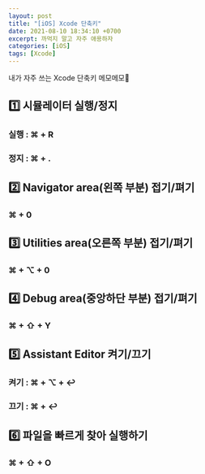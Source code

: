```yaml
---
layout: post
title: "[iOS] Xcode 단축키"
date: 2021-08-10 18:34:10 +0700
excerpt: 까먹지 말고 자주 애용하자
categories: [iOS]
tags: [Xcode]
---
```


내가 자주 쓰는 Xcode 단축키 메모메모📝

## 1️⃣ 시뮬레이터 실행/정지

### 실행 : ⌘ + R

### 정지 : ⌘ +  .

## 2️⃣ Navigator area(왼쪽 부분) 접기/펴기

### ⌘ + 0

## 3️⃣ Utilities area(오른쪽 부분) 접기/펴기

### ⌘ + ⌥ + 0

## 4️⃣ Debug area(중앙하단 부분) 접기/펴기

### ⌘ + ⇧ + Y

## 5️⃣ Assistant Editor 켜기/끄기

### 켜기 : ⌘ + ⌥ + ↩︎

### 끄기 : ⌘ + ↩︎

## 6️⃣ 파일을 빠르게 찾아 실행하기

### ⌘ + ⇧ + O